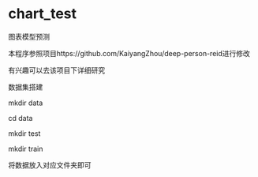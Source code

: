 # chart_test
图表模型预测

本程序参照项目https://github.com/KaiyangZhou/deep-person-reid进行修改

有兴趣可以去该项目下详细研究

数据集搭建

mkdir data

cd data

mkdir test

mkdir train

将数据放入对应文件夹即可

